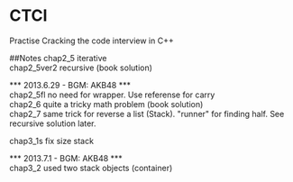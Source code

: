 CTCI
===================================
Practise Cracking the code interview in C++

##Notes
chap2_5 iterative  
chap2_5ver2 recursive (book solution)  

*** 2013.6.29 - BGM: AKB48 ***  
chap2_5fl 
    no need for wrapper. Use referense for carry  
chap2_6 
    quite a tricky math problem (book solution)  
chap2_7 
    same trick for reverse a list (Stack). "runner" for finding half. See recursive solution later.  

chap3_1s
    fix size stack  

*** 2013.7.1 - BGM: AKB48 ***  
chap3_2
    used two stack objects (container)  
